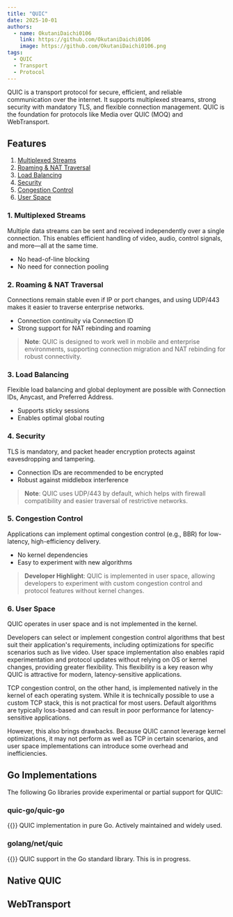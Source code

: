 ```yaml
---
title: "QUIC"
date: 2025-10-01
authors:
  - name: OkutaniDaichi0106
    link: https://github.com/OkutaniDaichi0106
    image: https://github.com/OkutaniDaichi0106.png
tags:
  - QUIC
  - Transport
  - Protocol
---
```


QUIC is a transport protocol for secure, efficient, and reliable communication over the internet. It supports multiplexed streams, strong security with mandatory TLS, and flexible connection management. QUIC is the foundation for protocols like Media over QUIC (MOQ) and WebTransport.

<!--more-->

## Features

1. [Multiplexed Streams](#1-multiplexed-streams)
2. [Roaming & NAT Traversal](#2-roaming--nat-traversal)
3. [Load Balancing](#3-load-balancing)
4. [Security](#4-security)
5. [Congestion Control](#5-congestion-control)
6. [User Space](#6-user-space)

### 1. Multiplexed Streams
Multiple data streams can be sent and received independently over a single connection. This enables efficient handling of video, audio, control signals, and more—all at the same time.
- No head-of-line blocking
- No need for connection pooling

### 2. Roaming & NAT Traversal
Connections remain stable even if IP or port changes, and using UDP/443 makes it easier to traverse enterprise networks.
- Connection continuity via Connection ID
- Strong support for NAT rebinding and roaming

> **Note**: QUIC is designed to work well in mobile and enterprise environments, supporting connection migration and NAT rebinding for robust connectivity.

### 3. Load Balancing
Flexible load balancing and global deployment are possible with Connection IDs, Anycast, and Preferred Address.
- Supports sticky sessions
- Enables optimal global routing

### 4. Security
TLS is mandatory, and packet header encryption protects against eavesdropping and tampering.
- Connection IDs are recommended to be encrypted
- Robust against middlebox interference

> **Note**: QUIC uses UDP/443 by default, which helps with firewall compatibility and easier traversal of restrictive networks.


### 5. Congestion Control
Applications can implement optimal congestion control (e.g., BBR) for low-latency, high-efficiency delivery.
- No kernel dependencies
- Easy to experiment with new algorithms

> **Developer Highlight**: QUIC is implemented in user space, allowing developers to experiment with custom congestion control and protocol features without kernel changes.

### 6. User Space
QUIC operates in user space and is not implemented in the kernel.

Developers can select or implement congestion control algorithms that best suit their application's requirements, including optimizations for specific scenarios such as live video. User space implementation also enables rapid experimentation and protocol updates without relying on OS or kernel changes, providing greater flexibility. This flexibility is a key reason why QUIC is attractive for modern, latency-sensitive applications.

TCP congestion control, on the other hand, is implemented natively in the kernel of each operating system. While it is technically possible to use a custom TCP stack, this is not practical for most users. Default algorithms are typically loss-based and can result in poor performance for latency-sensitive applications.

However, this also brings drawbacks. Because QUIC cannot leverage kernel optimizations, it may not perform as well as TCP in certain scenarios, and user space implementations can introduce some overhead and inefficiencies.

## Go Implementations

The following Go libraries provide experimental or partial support for QUIC:

### quic-go/quic-go
{{<github-readme-stats user="quic-go" repo="quic-go" >}}
QUIC implementation in pure Go. Actively maintained and widely used.

### golang/net/quic
{{<github-readme-stats user="golang" repo="net" >}}
QUIC support in the Go standard library. This is in progress.

## Native QUIC

## WebTransport